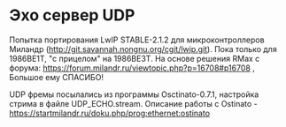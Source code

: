 # Эхо сервер UDP

Попытка портирования LwIP STABLE-2.1.2 для микроконтроллеров Миландр (http://git.savannah.nongnu.org/cgit/lwip.git). Пока только для 1986ВЕ1Т, "с прицелом" на 1986ВЕ3Т. На основе решения RMax с форума: https://forum.milandr.ru/viewtopic.php?p=16708#p16708 , Большое ему СПАСИБО!

UDP фремы посылались из программы Osctinato-0.7.1, настройка стрима в файле UDP_ECHO.stream. Описание работы с Ostinato - https://startmilandr.ru/doku.php/prog:ethernet:ostinato